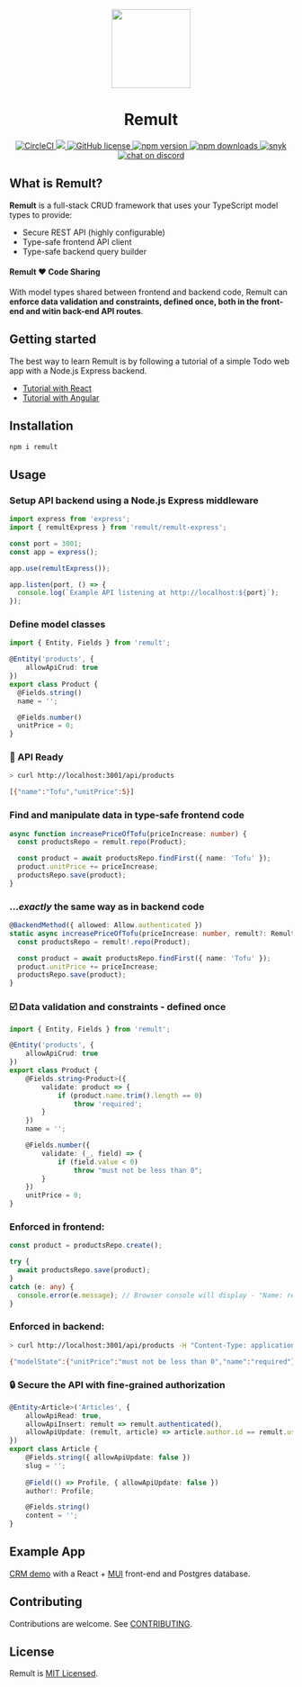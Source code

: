 <div align="center">
  <a href="http://remult.dev/">
    <img src="https://github.com/remult/remult/raw/master/docs/.vuepress/public/logo.png" width="140" height="140">
  </a>
  <h1>Remult</h1>
	<a href="https://circleci.com/gh/remult/remult/tree/master">
		<img alt="CircleCI" src="https://circleci.com/gh/remult/remult/tree/master.svg?style=shield">
	</a>
	<a href="https://codecov.io/gh/remult/remult">
        	<img src="https://codecov.io/gh/remult/remult/branch/master/graph/badge.svg?token=LYWQRUN3D1"/>
      	</a>
    	<a href="https://raw.githubusercontent.com/remult/remult/master/LICENSE">
		<img alt="GitHub license" src="https://img.shields.io/badge/license-MIT-blue.svg">
	</a>
	<a href="https://www.npmjs.com/package/remult">
		<img alt="npm version" src="https://badge.fury.io/js/remult.svg">
	</a>
	<a href="https://www.npmjs.com/package/remult">
		<img alt="npm downloads" src="https://img.shields.io/npm/dm/remult">
	</a>
	<a href="https://snyk.io/test/npm/remult">
		<img alt="snyk" src="https://snyk.io/test/npm/remult/badge.svg"/>
		</a>
	<a href="https://discord.gg/GXHk7ZfuG5">
		<img alt="chat on discord" src="https://img.shields.io/badge/chat-on%20discord-blueviolet"/>
	</a>
</div>

## What is Remult?

**Remult** is a full-stack CRUD framework that uses your TypeScript model types to provide:

* Secure REST API (highly configurable)
* Type-safe frontend API client
* Type-safe backend query builder

#### Remult :heart: Code Sharing

With model types shared between frontend and backend code, Remult can **enforce data validation and constraints, defined once, both in the front-end and witin back-end API routes**.

## Getting started
The best way to learn Remult is by following a tutorial of a simple Todo web app with a Node.js Express backend. 

* [Tutorial with React](https://remult.dev/tutorials/react/) 
* [Tutorial with Angular](https://remult.dev/tutorials/tutorial/)

## Installation
```sh
npm i remult
```

## Usage

### Setup API backend using a Node.js Express middleware
```ts
import express from 'express';
import { remultExpress } from 'remult/remult-express';

const port = 3001;
const app = express();

app.use(remultExpress());

app.listen(port, () => {
  console.log(`Example API listening at http://localhost:${port}`);
});
```

### Define model classes
```ts
import { Entity, Fields } from 'remult';

@Entity('products', {
    allowApiCrud: true
})
export class Product {
  @Fields.string()
  name = '';

  @Fields.number()
  unitPrice = 0;
}
```

### :rocket: API Ready
```sh
> curl http://localhost:3001/api/products

[{"name":"Tofu","unitPrice":5}]
```

### Find and manipulate data in type-safe frontend code
```ts
async function increasePriceOfTofu(priceIncrease: number) {
  const productsRepo = remult.repo(Product);

  const product = await productsRepo.findFirst({ name: 'Tofu' });
  product.unitPrice += priceIncrease;
  productsRepo.save(product);
}
```

### ...*exactly* the same way as in backend code
```ts
@BackendMethod({ allowed: Allow.authenticated })
static async increasePriceOfTofu(priceIncrease: number, remult?: Remult) {
  const productsRepo = remult!.repo(Product);

  const product = await productsRepo.findFirst({ name: 'Tofu' });
  product.unitPrice += priceIncrease;
  productsRepo.save(product);
}
```

### :ballot_box_with_check: Data validation and constraints - defined once

```ts
import { Entity, Fields } from 'remult';

@Entity('products', {
    allowApiCrud: true
})
export class Product {
    @Fields.string<Product>({
        validate: product => {
            if (product.name.trim().length == 0)
                throw 'required';
        }
    })
    name = '';

    @Fields.number({
        validate: (_, field) => {
            if (field.value < 0)
                throw "must not be less than 0";
        }
    })
    unitPrice = 0;
}
```

### Enforced in frontend:
```ts
const product = productsRepo.create();

try {
  await productsRepo.save(product);
}
catch (e: any) {
  console.error(e.message); // Browser console will display - "Name: required"
}
```

### Enforced in backend:
```sh
> curl http://localhost:3001/api/products -H "Content-Type: application/json" -d "{""unitPrice"":-1}"

{"modelState":{"unitPrice":"must not be less than 0","name":"required"},"message":"Name: required"}
```

### :lock: Secure the API with fine-grained authorization
```ts
@Entity<Article>('Articles', {
    allowApiRead: true,
    allowApiInsert: remult => remult.authenticated(),
    allowApiUpdate: (remult, article) => article.author.id == remult.user.id
})
export class Article {
    @Fields.string({ allowApiUpdate: false })
    slug = '';
    
    @Field(() => Profile, { allowApiUpdate: false })
    author!: Profile;

    @Fields.string()
    content = '';
}
```

## Example App

[CRM demo](https://github.com/remult/crm-demo) with a React + [MUI](https://mui.com) front-end and Postgres database.

## Contributing
Contributions are welcome. See [CONTRIBUTING](CONTRIBUTING.md).

## License
Remult is [MIT Licensed](LICENSE).
